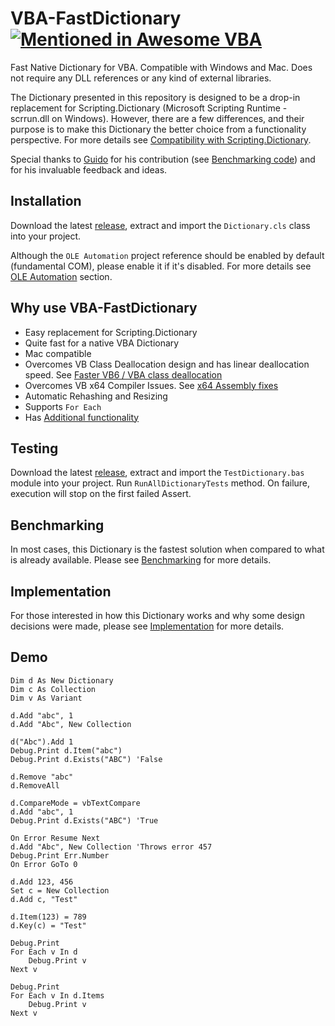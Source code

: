 # VBA-FastDictionary [![Mentioned in Awesome VBA](https://awesome.re/mentioned-badge.svg)](https://github.com/sancarn/awesome-vba)
Fast Native Dictionary for VBA. Compatible with Windows and Mac. Does not require any DLL references or any kind of external libraries.

The Dictionary presented in this repository is designed to be a drop-in replacement for Scripting.Dictionary (Microsoft Scripting Runtime - scrrun.dll on Windows). However, there are a few differences, and their purpose is to make this Dictionary the better choice from a functionality perspective. For more details see [Compatibility with Scripting.Dictionary](Implementation.md#compatibility-with-scriptingdictionary).

Special thanks to [Guido](https://github.com/guwidoe) for his contribution (see [Benchmarking code](benchmarking/README.md#benchmarking-code)) and for his invaluable feedback and ideas.

## Installation

Download the latest [release](https://github.com/cristianbuse/VBA-FastDictionary/releases), extract and import the ```Dictionary.cls``` class into your project.

Although the ```OLE Automation``` project reference should be enabled by default (fundamental COM), please enable it if it's disabled. For more details see [OLE Automation](https://github.com/cristianbuse/VBA-FastDictionary/blob/master/Implementation.md#ole-automation) section.

## Why use VBA-FastDictionary

- Easy replacement for Scripting.Dictionary
- Quite fast for a native VBA Dictionary 
- Mac compatible
- Overcomes VB Class Deallocation design and has linear deallocation speed. See [Faster VB6 / VBA class deallocation](https://codereview.stackexchange.com/questions/294682/faster-vb6-vba-class-deallocation)
- Overcomes VB x64 Compiler Issues. See [x64 Assembly fixes](https://github.com/cristianbuse/VBA-FastDictionary/blob/master/Implementation.md#x64-assembly)
- Automatic Rehashing and Resizing
- Supports ```For Each```
- Has [Additional functionality](https://github.com/cristianbuse/VBA-FastDictionary/blob/master/Implementation.md#additional-functionality)

## Testing

Download the latest [release](https://github.com/cristianbuse/VBA-FastDictionary/releases), extract and import the ```TestDictionary.bas``` module into your project.
Run ```RunAllDictionaryTests``` method. On failure, execution will stop on the first failed Assert.

## Benchmarking

In most cases, this Dictionary is the fastest solution when compared to what is already available. Please see [Benchmarking](benchmarking/README.md) for more details.

## Implementation

For those interested in how this Dictionary works and why some design decisions were made, please see [Implementation](Implementation.md) for more details.

## Demo

```VBA
Dim d As New Dictionary
Dim c As Collection
Dim v As Variant

d.Add "abc", 1
d.Add "Abc", New Collection

d("Abc").Add 1
Debug.Print d.Item("abc")
Debug.Print d.Exists("ABC") 'False

d.Remove "abc"
d.RemoveAll

d.CompareMode = vbTextCompare
d.Add "abc", 1
Debug.Print d.Exists("ABC") 'True

On Error Resume Next
d.Add "Abc", New Collection 'Throws error 457
Debug.Print Err.Number
On Error GoTo 0

d.Add 123, 456
Set c = New Collection
d.Add c, "Test"

d.Item(123) = 789
d.Key(c) = "Test"

Debug.Print
For Each v In d
    Debug.Print v
Next v

Debug.Print
For Each v In d.Items
    Debug.Print v
Next v
```
